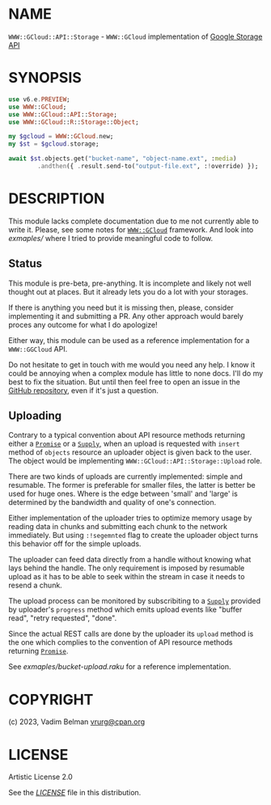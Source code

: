 # NAME

`WWW::GCloud::API::Storage` - `WWW::GCloud` implementation of [Google Storage API](https://cloud.google.com/storage/docs/json_api)

# SYNOPSIS

``` raku
use v6.e.PREVIEW;
use WWW::GCloud;
use WWW::GCloud::API::Storage;
use WWW::GCloud::R::Storage::Object;

my $gcloud = WWW::GCloud.new;
my $st = $gcloud.storage;

await $st.objects.get("bucket-name", "object-name.ext", :media)
        .andthen({ .result.send-to("output-file.ext", :!override) });
```

# DESCRIPTION

This module lacks complete documentation due to me not currently able to write it. Please, see some notes for [`WWW::GCloud`](https://raku.land/zef:vrurg/WWW::GCloud) framework. And look into *exmaples/* where I tried to provide meaningful code to follow.

## Status

This module is pre-beta, pre-anything. It is incomplete and likely not well thought out at places. But it already lets you do a lot with your storages.

If there is anything you need but it is missing then, please, consider implementing it and submitting a PR. Any other approach would barely proces any outcome for what I do apologize\!

Either way, this module can be used as a reference implementation for a `WWW::GGCloud` API.

Do not hesitate to get in touch with me would you need any help. I know it could be annoying when a complex module has little to none docs. I'll do my best to fix the situation. But until then feel free to open an issue in the [GitHub repository](https://github.com/vrurg/raku-WWW-GCloud-API-Storage/issues), even if it's just a question.

## Uploading

Contrary to a typical convention about API resource methods returning either a [`Promise`](https://docs.raku.org/type/Promise) or a [`Supply`](https://docs.raku.org/type/Supply), when an upload is requested with `insert` method of `objects` resource an uploader object is given back to the user. The object would be implementing `WWW::GCloud::API::Storage::Upload` role.

There are two kinds of uploads are currently implemented: simple and resumable. The former is preferable for smaller files, the latter is better be used for huge ones. Where is the edge between 'small' and 'large' is determined by the bandwidth and quality of one's connection.

Either implementation of the uploader tries to optimize memory usage by reading data in chunks and submitting each chunk to the network immediately. But using `:!segemnted` flag to create the uploader object turns this behavior off for the simple uploads.

The uploader can feed data directly from a handle without knowing what lays behind the handle. The only requirement is imposed by resumable upload as it has to be able to seek within the stream in case it needs to resend a chunk.

The upload process can be monitored by subscribiting to a [`Supply`](https://docs.raku.org/type/Supply) provided by uploader's `progress` method which emits upload events like "buffer read", "retry requested", "done".

Since the actual REST calls are done by the uploader its `upload` method is the one which complies to the convention of API resource methods returning [`Promise`](https://docs.raku.org/type/Promise).

See *exmaples/bucket-upload.raku* for a reference implementation.

# COPYRIGHT

(c) 2023, Vadim Belman <vrurg@cpan.org>

# LICENSE

Artistic License 2.0

See the [*LICENSE*](LICENSE) file in this distribution.
